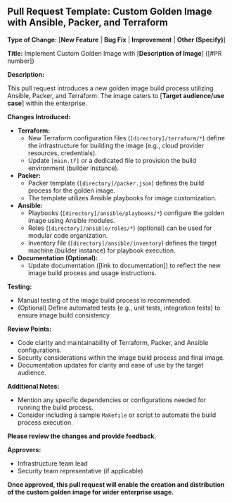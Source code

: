 ## Pull Request Template: Custom Golden Image with Ansible, Packer, and Terraform

**Type of Change:** [**New Feature** | **Bug Fix** | **Improvement** | **Other (Specify)**]

**Title:** Implement Custom Golden Image with [**Description of Image**] ([#PR number])

**Description:**

This pull request introduces a new golden image build process utilizing Ansible, Packer, and Terraform. The image caters to [**Target audience/use case**] within the enterprise.

**Changes Introduced:**

* **Terraform:**
    * New Terraform configuration files (`[directory]/terraform/*`) define the infrastructure for building the image (e.g., cloud provider resources, credentials).
    * Update `[main.tf]` or a dedicated file to provision the build environment (builder instance).
* **Packer:**
    * Packer template (`[directory]/packer.json`) defines the build process for the golden image.
    * The template utilizes Ansible playbooks for image customization.
* **Ansible:**
    * Playbooks (`[directory]/ansible/playbooks/*`) configure the golden image using Ansible modules.
    * Roles (`[directory]/ansible/roles/*`) (optional) can be used for modular code organization.
    * Inventory file (`[directory]/ansible/inventory`) defines the target machine (builder instance) for playbook execution.
* **Documentation (Optional):**
    * Update documentation ([link to documentation]) to reflect the new image build process and usage instructions.

**Testing:**

* Manual testing of the image build process is recommended.
* (Optional) Define automated tests (e.g., unit tests, integration tests) to ensure image build consistency.

**Review Points:**

* Code clarity and maintainability of Terraform, Packer, and Ansible configurations.
* Security considerations within the image build process and final image.
* Documentation updates for clarity and ease of use by the target audience.

**Additional Notes:**

* Mention any specific dependencies or configurations needed for running the build process.
* Consider including a sample `Makefile` or script to automate the build process execution.


**Please review the changes and provide feedback.**

**Approvers:**

* Infrastructure team lead
* Security team representative (if applicable)

**Once approved, this pull request will enable the creation and distribution of the custom golden image for wider enterprise usage.**
